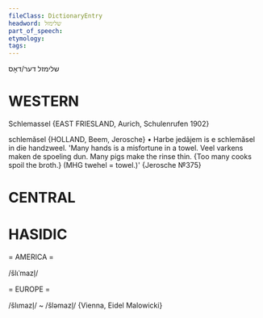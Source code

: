 ```yaml
---
fileClass: DictionaryEntry
headword: שלימזל
part_of_speech: 
etymology: 
tags: 
---
```

שלימזל
דער/דאָס

WESTERN
========

Schlemassel {EAST FRIESLAND, Aurich, Schulenrufen 1902}

schlemăsel {HOLLAND, Beem, Jerosche}
	•	Harbe jedâjem is e schlemăsel in die handzweel. 'Many hands is a misfortune in a towel. Veel varkens maken de spoeling dun. Many pigs make the rinse thin. {Too many cooks spoil the broth.} (MHG twehel = towel.)' {Jerosche №375}

CENTRAL
========

HASIDIC
=======
= AMERICA = 

/šlɩˈmazl̩/

= EUROPE = 

/šlɩmazl̩/ ~ /šləmazl̩/ {Vienna, Eidel Malowicki}